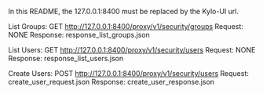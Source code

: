 In this README, the 127.0.0.1:8400 must be replaced by the Kylo-UI url.

List Groups:
GET http://127.0.0.1:8400/proxy/v1/security/groups
Request: NONE
Response: response_list_groups.json

List Users:
GET http://127.0.0.1:8400/proxy/v1/security/users
Request: NONE
Response: response_list_users.json

Create Users:
POST http://127.0.0.1:8400/proxy/v1/security/users
Request: create_user_request.json
Response: create_user_response.json
